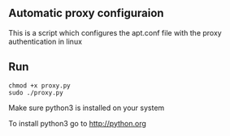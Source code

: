 ## Automatic proxy configuraion
This is a script which configures the apt.conf file with the proxy authentication in linux

## Run 

```
chmod +x proxy.py
sudo ./proxy.py
```
Make sure python3 is installed on your system

To install python3 go to http://python.org